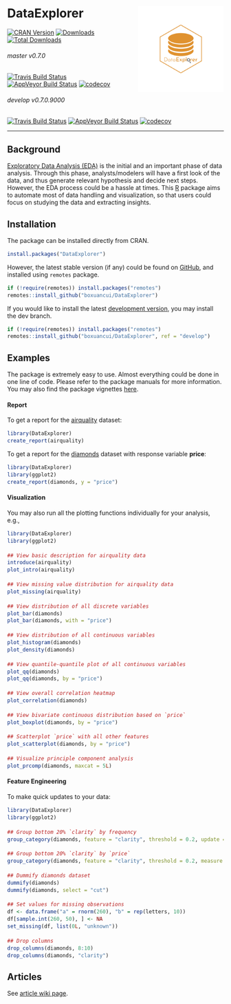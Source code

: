 # DataExplorer <img src="man/figures/logo.png" align="right" width="200" height="200"/>

[![CRAN Version](http://www.r-pkg.org/badges/version/DataExplorer)](https://cran.r-project.org/package=DataExplorer)
[![Downloads](http://cranlogs.r-pkg.org/badges/DataExplorer)](https://cran.r-project.org/package=DataExplorer)
[![Total Downloads](http://cranlogs.r-pkg.org/badges/grand-total/DataExplorer)](https://cran.r-project.org/package=DataExplorer)

###### master v0.7.0

[![Travis Build Status](https://travis-ci.org/boxuancui/DataExplorer.svg?branch=master)](https://travis-ci.org/boxuancui/DataExplorer/branches)
[![AppVeyor Build Status](https://ci.appveyor.com/api/projects/status/github/boxuancui/DataExplorer?branch=master&svg=true)](https://ci.appveyor.com/project/boxuancui/DataExplorer)
[![codecov](https://codecov.io/gh/boxuancui/DataExplorer/branch/master/graph/badge.svg)](https://codecov.io/gh/boxuancui/DataExplorer/branch/master)

###### develop v0.7.0.9000

[![Travis Build Status](https://travis-ci.org/boxuancui/DataExplorer.svg?branch=develop)](https://travis-ci.org/boxuancui/DataExplorer/branches)
[![AppVeyor Build Status](https://ci.appveyor.com/api/projects/status/github/boxuancui/DataExplorer?branch=develop&svg=true)](https://ci.appveyor.com/project/boxuancui/DataExplorer)
[![codecov](https://codecov.io/gh/boxuancui/DataExplorer/branch/develop/graph/badge.svg)](https://codecov.io/gh/boxuancui/DataExplorer/branch/develop)

---

## Background
[Exploratory Data Analysis (EDA)](https://en.wikipedia.org/wiki/Exploratory_data_analysis) is the initial and an important phase of data analysis. Through this phase, analysts/modelers will have a first look of the data, and thus generate relevant hypothesis and decide next steps. However, the EDA process could be a hassle at times. This [R](https://cran.r-project.org/) package aims to automate most of data handling and visualization, so that users could focus on studying the data and extracting insights.

## Installation
The package can be installed directly from CRAN.

```R
install.packages("DataExplorer")
```

However, the latest stable version (if any) could be found on [GitHub](https://github.com/boxuancui/DataExplorer), and installed using `remotes` package.

```R
if (!require(remotes)) install.packages("remotes")
remotes::install_github("boxuancui/DataExplorer")
```

If you would like to install the latest [development version](https://github.com/boxuancui/DataExplorer/tree/develop), you may install the dev branch.

```R
if (!require(remotes)) install.packages("remotes")
remotes::install_github("boxuancui/DataExplorer", ref = "develop")
```

## Examples
The package is extremely easy to use. Almost everything could be done in one line of code. Please refer to the package manuals for more information. You may also find the package vignettes [here](https://CRAN.R-project.org/package=DataExplorer/vignettes/dataexplorer-intro.html).

#### Report
To get a report for the [airquality](https://stat.ethz.ch/R-manual/R-devel/library/datasets/html/airquality.html) dataset:

```R
library(DataExplorer)
create_report(airquality)
```

To get a report for the [diamonds](http://docs.ggplot2.org/0.9.3.1/diamonds.html) dataset with response variable **price**:

```R
library(DataExplorer)
library(ggplot2)
create_report(diamonds, y = "price")
```

#### Visualization
You may also run all the plotting functions individually for your analysis, e.g.,

```R
library(DataExplorer)
library(ggplot2)

## View basic description for airquality data
introduce(airquality)
plot_intro(airquality)

## View missing value distribution for airquality data
plot_missing(airquality)

## View distribution of all discrete variables
plot_bar(diamonds)
plot_bar(diamonds, with = "price")

## View distribution of all continuous variables
plot_histogram(diamonds)
plot_density(diamonds)

## View quantile-quantile plot of all continuous variables
plot_qq(diamonds)
plot_qq(diamonds, by = "price")

## View overall correlation heatmap
plot_correlation(diamonds)

## View bivariate continuous distribution based on `price`
plot_boxplot(diamonds, by = "price")
	
## Scatterplot `price` with all other features
plot_scatterplot(diamonds, by = "price")

## Visualize principle component analysis
plot_prcomp(diamonds, maxcat = 5L)
```

#### Feature Engineering
To make quick updates to your data:

```R
library(DataExplorer)
library(ggplot2)

## Group bottom 20% `clarity` by frequency
group_category(diamonds, feature = "clarity", threshold = 0.2, update = TRUE)

## Group bottom 20% `clarity` by `price`
group_category(diamonds, feature = "clarity", threshold = 0.2, measure = "price", update = TRUE)

## Dummify diamonds dataset
dummify(diamonds)
dummify(diamonds, select = "cut")

## Set values for missing observations
df <- data.frame("a" = rnorm(260), "b" = rep(letters, 10))
df[sample.int(260, 50), ] <- NA
set_missing(df, list(0L, "unknown"))

## Drop columns
drop_columns(diamonds, 8:10)
drop_columns(diamonds, "clarity")
```

## Articles

See [article wiki page](https://github.com/boxuancui/DataExplorer/wiki/Articles).
